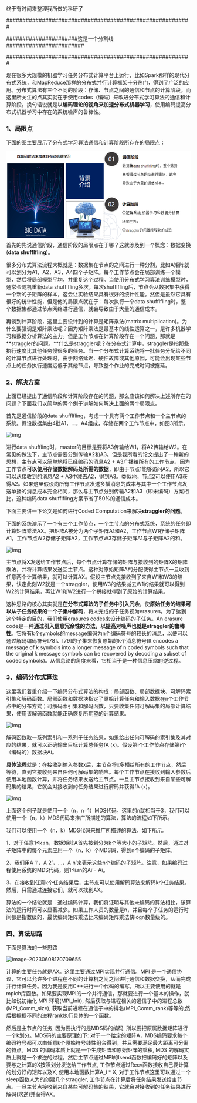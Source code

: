 终于有时间来整理我所做的科研了

#########################################################

######################这是一个分割线########################

#########################################################

现在很多大规模的机器学习任务分布式计算平台上运行，比如Spark那样的现代分布式系统，和MapReduce那样的分布式并行计算框架十分热门，得到了广泛的应用。分布式算法有三个不同的阶段：存储、节点之间的通信和节点的计算阶段。而这里所关注的点其实就在于使用codes（编码）来改进分布式学习算法的通信和计算阶段。换句话说就是以**编码理论的视角来加速分布式机器学习**，使用编码提高分布式机器学习中存在的系统噪声的鲁棒性。

### 1、局限点

下面的图主要展示了分布式学习算法通信和计算阶段所存在的局限点：

 ![img](https://github.com/AlanAluuu/mpiPro/blob/main/photos/%E7%A7%91%E7%A0%94%E6%80%9D%E8%B7%AF1.png)
首先的先说通信阶段，通信阶段的局限点在于哪？这就涉及到一个概念：数据变换(**data shufflfling**)。

很多分布式算法流程大概就是：数据集在节点的之间进行一种分割，比如A矩阵就可以划分为A1，A2，A3，A4四个子矩阵。每个工作节点会在局部训练一个模型，然后将局部模型平均，并重复这个过程。当使用分布式学习算法训练模型时，通常会随机重新data shufflfling多次。每次shufflfling后，节点会从数据集中获得一个新的子矩阵的样本，这会让实验结果具有很好的统计性能。然但是虽然它具有很好的统计性能，但是他的局限点就在于：每次执行一个data shufflfling时，整个数据集都通过节点网络进行通信，就会导致由于大量的通信成本。



再谈到计算阶段，这里主要设计到的计算是矩阵乘法(matrix multiplication)。为什么要强调是矩阵乘法呢？因为矩阵乘法是最基本的线性运算之一，是许多机器学习和数据分析算法的主力。但是工作节点在计算阶段存在一个问题，那就是**straggler的问题。**什么是straggler呢？在分布式计算中，straggler是指那些执行速度比其他任务慢很多的任务。当一个分布式计算系统将一批任务分配给不同的计算节点进行处理时，由于网络延迟、硬件故障或其他原因，可能会出现某些节点上的任务执行速度远低于其他节点，导致整个作业的完成时间被拖延。

 

### 2、解决方案

上面已经提出了通信阶段和计算阶段存在的问题，那么应该如何解决上述所存在的问题？下面我们以简单的两个例子讲解如何解决上面的两个局限点。

首先是通信阶段的data shufflfling，考虑一个具有两个工作节点和一个主节点的系统。假设数据集由4批A1，...，A4组成，存储在两个工作节点中，如图3所示。

![img](C:\Users\Lulu\Desktop\分布式mpi项目\screenshots\科研思路2.png) 

进行data shuffling时，master的目标是要将A3传输给W1，将A2传输给W2。在常见的做法下，主节点需要分别传输A2和A3。但是我所看的论文提出了一种新的思想，主节点可以简单地将已经编码的消息A2 + A3广播给所有的工作节点，因为工作节点**可以使用存储数据解码处所需的数据**，即由于节点1能够访问A2，所以它可以从接收到的消息A2 + A3中减去A2，得到A3。类似地，节点2可以使用A3获得A2。如果这里假设向所有工作节点发送多播消息的成本与其中一个工作节点发送单播的消息成本完全相同，那么与主节点分别传输A2和A3（即未编码）方案相比，这种编码data shufflfling方案节省了50%的通信成本。 

 

下面主要讲一下论文是如何进行Coded Computation来解决**straggler的问题。**

下面的系统演示了一个有三个工作节点，一个主节点的分布式系统，系统的任务即计算矩阵乘法AX。把矩阵A被分为两个子矩阵A1和A2，工作节点W1存储子矩阵A1，工作节点W2存储子矩阵A2，工作节点W3存储子矩阵A1与子矩阵A2的和。

![img](C:\Users\Lulu\Desktop\分布式mpi项目\screenshots\科研思路3.png) 

 

主节点将X发送给工作节点后，每个节点计算存储的矩阵与接收到的矩阵X的矩阵乘法，并将计算结果发送回主节点。这种对原始矩阵A的分配使得主节点一旦收到任意两个计算结果，就可以计算AX。假设主节点先接收到了来自W1和W3的结果，认定此刻W2就是一个straggler，使用W3的结果减去W1的结果就可以得到W2的计算结果，再让W1和W2进行一个拼接就得到了原始的计算结果。

这种思路的核心其实就是**在分布式算法的子任务中引入冗余**，使**原始任务的结果可以从子任务结果的一个子集中解码**，将未完成的子任务视为erasures。为了达到这个特定的目的，我们使用erasures codes来设计编码的子任务。An erasure code是一种**通过引入信息冗余性的方法，以提高对噪声也就是straggler的鲁棒性**。它将有k个symbols的message编码为n个编码符号的较长的消息，以便可以通过解码编码符号[78]、[79]的子集来恢复原始的k个消息符号(It encodes a message of k symbols into a longer message of n coded symbols such that the original k message symbols can be recovered by decoding a subset of coded symbols)。从信息论的角度来看，它相当于是一种信息压缩的逆过程。 

### 3、编码分布式算法

这里我们着重介绍一下编码分布式算法的构成：局部函数、局部数据块、可解码索引集和解码函数。局部函数和数据块指定了原始计算任务和输入数据在n个工作节点中的分布方式；可解码索引集和解码函数，只要收集任何可解码集的局部计算结果，使用该解码函数就能正确恢复所期望的计算结果。

![img](C:\Users\Lulu\Desktop\分布式mpi项目\screenshots\科研思路4.png) 

解码函数取一系列索引和一系列子任务结果，如果给出任何可解码的索引集及其对应的结果，就可以正确输出目标计算总任务fA (x)。假设第i个工作节点存储第i个（编码的）数据块Ai。

**具体流程**就是：在接收到输入参数x后，主节点将x多播给所有的工作节点，然后等待，直到它接收到来自任何可解码集的响应。每个工作节点在接收到输入参数后使用本地函数计算，并将任务结果发送给主节点。一旦主节点接收到来自某些可解码集的结果，它就会对接收到的任务结果进行解码并获得fA (x)。

![img](C:\Users\Lulu\Desktop\分布式mpi项目\screenshots\科研思路5.png) 

上面这个例子就是使用一个（n，n−1）MDS代码。这里的n就相当于3，我们可以使用一个（n，k）MDS代码来推广所描述的算法，算法的流程如下所示。

我们可以使用一个（n，k）MDS代码来推广所描述的算法，如下所示。

1、对于任意1≤k≤n，数据矩阵A首先被划分为k个等大小的子矩阵。然后，通过对子矩阵中的每个元素应用一个（n，k）个MDS码，得到n个编码的子矩阵。

2、我们用A 1’，A 2’，...，A n’来表示这些n个编码的子矩阵。注意，如果编码过程使用系统的MDS代码，则1≤i≤n的Ai’= Ai。

3、在接收到任意k个任务结果后，主节点可以使用解码算法来解码k个任务结果。然后，只需通过连接它们，就可以找到AX。

算法的一个结论就是：通过编码计算，我们将证明与其他未编码的算法相比，该算法的运行时间可以显著减少。如果工作人员的数量是n，并且每个子任务的运行时间都是指数级的，最优编码矩阵乘法比未编码矩阵乘法快logn数量级的。

 

###  四、算法思路

下面是算法的一些思路

![image-20230608170709655](C:\Users\Lulu\Desktop\分布式mpi项目\screenshots\科研思路6.png)

计算的主要任务就是AX。这里主要通过MPI实现并行通信。MPI 是一个通信协议，它可以允许多个进程在不同的计算机之间之间进行通信和数据交换，从而完成并行计算任务。因为我是使用C++进行一个代码的编写，所以主要使用的就是mpich库函数。如果要实现MPI的一个并行通信，那就要进行一个基本的操作，就比如说初始化 MPI 环境(MPI_Init), 然后获取与进程相关的通信子中的进程总数(MPI_Comm_size),  获取当前进程在通信子中的排名(MPI_Comm_rank)等等的,然后根据据不同的进程rank执行具体的一个函数。

然后是主节点的任务, 因为要执行的是MDS码的编码, 所以要把原属数据矩阵进行一个k划分。MDS码的主要原理如下: 对于一个给定的矩阵A，MDS编码要求每个编码符号都可以由任意k个原始符号线性组合得到，并且需要满足最大距离可分离的特点。MDS 的编码本质上就是一个生成矩阵和原始矩阵的乘积, MDS 的解码实质上就是一个求逆的过程。然后主节点通过MPI的Isend函数把编码好的矩阵以及要与之计算的X按照划分发送给工作节点, 工作节点通过Recv函数接收自己要计算的划分好的矩阵以及X, 使用本地函数计算A_i * X, 对于工作节点这里可以通过一个sleep函数人为的创建几个straggler, 工作节点在计算后将任务结果发送给主节点。一旦主节点接收到来自某些可解码集的结果，它就会对接收到的任务结果进行解码(求逆)并获得AX。





